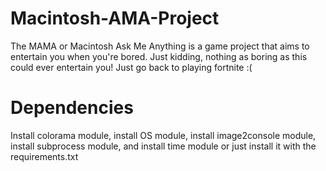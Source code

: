 # Macintosh-AMA-Project
The MAMA or Macintosh Ask Me Anything is a game project that aims to entertain you when you're bored. Just kidding, nothing as boring as this could ever entertain you! Just go back to playing fortnite :(

# Dependencies
Install colorama module, install OS module, install image2console module, install subprocess module, and install time module or just install it with the requirements.txt
